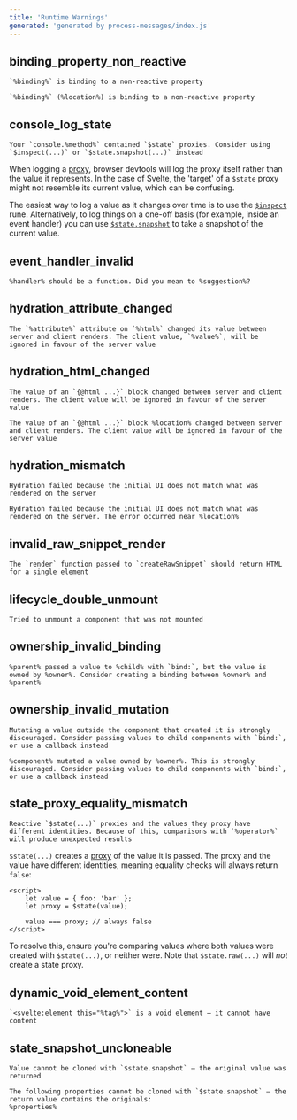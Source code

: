 ```yaml
---
title: 'Runtime Warnings'
generated: 'generated by process-messages/index.js'
---
```


## binding_property_non_reactive

```
`%binding%` is binding to a non-reactive property
```
```
`%binding%` (%location%) is binding to a non-reactive property
```

## console_log_state

```
Your `console.%method%` contained `$state` proxies. Consider using `$inspect(...)` or `$state.snapshot(...)` instead
```

When logging a [proxy](https://developer.mozilla.org/en-US/docs/Web/JavaScript/Reference/Global_Objects/Proxy), browser devtools will log the proxy itself rather than the value it represents. In the case of Svelte, the 'target' of a `$state` proxy might not resemble its current value, which can be confusing.

The easiest way to log a value as it changes over time is to use the [`$inspect`](https://svelte-5-preview.vercel.app/docs/runes#$inspect) rune. Alternatively, to log things on a one-off basis (for example, inside an event handler) you can use [`$state.snapshot`](https://svelte-5-preview.vercel.app/docs/runes#$state-snapshot) to take a snapshot of the current value.

## event_handler_invalid

```
%handler% should be a function. Did you mean to %suggestion%?
```

## hydration_attribute_changed

```
The `%attribute%` attribute on `%html%` changed its value between server and client renders. The client value, `%value%`, will be ignored in favour of the server value
```

## hydration_html_changed

```
The value of an `{@html ...}` block changed between server and client renders. The client value will be ignored in favour of the server value
```
```
The value of an `{@html ...}` block %location% changed between server and client renders. The client value will be ignored in favour of the server value
```

## hydration_mismatch

```
Hydration failed because the initial UI does not match what was rendered on the server
```
```
Hydration failed because the initial UI does not match what was rendered on the server. The error occurred near %location%
```

## invalid_raw_snippet_render

```
The `render` function passed to `createRawSnippet` should return HTML for a single element
```

## lifecycle_double_unmount

```
Tried to unmount a component that was not mounted
```

## ownership_invalid_binding

```
%parent% passed a value to %child% with `bind:`, but the value is owned by %owner%. Consider creating a binding between %owner% and %parent%
```

## ownership_invalid_mutation

```
Mutating a value outside the component that created it is strongly discouraged. Consider passing values to child components with `bind:`, or use a callback instead
```
```
%component% mutated a value owned by %owner%. This is strongly discouraged. Consider passing values to child components with `bind:`, or use a callback instead
```

## state_proxy_equality_mismatch

```
Reactive `$state(...)` proxies and the values they proxy have different identities. Because of this, comparisons with `%operator%` will produce unexpected results
```

`$state(...)` creates a [proxy](https://developer.mozilla.org/en-US/docs/Web/JavaScript/Reference/Global_Objects/Proxy) of the value it is passed. The proxy and the value have different identities, meaning equality checks will always return `false`:

```svelte
<script>
	let value = { foo: 'bar' };
	let proxy = $state(value);

	value === proxy; // always false
</script>
```

To resolve this, ensure you're comparing values where both values were created with `$state(...)`, or neither were. Note that `$state.raw(...)` will _not_ create a state proxy.

## dynamic_void_element_content

```
`<svelte:element this="%tag%">` is a void element — it cannot have content
```

## state_snapshot_uncloneable

```
Value cannot be cloned with `$state.snapshot` — the original value was returned
```
```
The following properties cannot be cloned with `$state.snapshot` — the return value contains the originals:
%properties%
```
